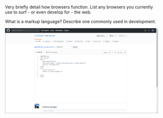 Very briefly detail how browsers function. List any browsers you currently use to surf - or even develop for - the web.


What is a markup language? Describe one commonly used in development.



 <img src="images/screenshot_3.png" alt="ScreenShot Assignment 3">
